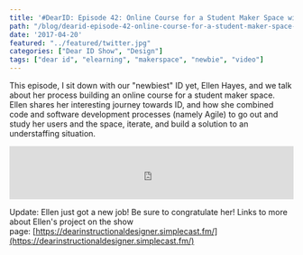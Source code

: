```yaml
---
title: '#DearID: Episode 42: Online Course for a Student Maker Space with Ellen Hayes'
path: "/blog/dearid-episode-42-online-course-for-a-student-maker-space-with-ellen-hayes"
date: '2017-04-20'
featured: "../featured/twitter.jpg"
categories: ["Dear ID Show", "Design"]
tags: ["dear id", "elearning", "makerspace", "newbie", "video"]
---
```


This episode, I sit down with our "newbiest" ID yet, Ellen Hayes, and we talk about her process building an online course for a student maker space. Ellen shares her interesting journey towards ID, and how she combined code and software development processes (namely Agile) to go out and study her users and the space, iterate, and build a solution to an understaffing situation.

<iframe src="https://simplecast.com/e/59989?style=medium-light" width="100%" height="94px" frameborder="0" scrolling="no" seamless=""></iframe>

Update: Ellen just got a new job! Be sure to congratulate her! Links to more about Ellen's project on the show page: [https://dearinstructionaldesigner.simplecast.fm/](https://dearinstructionaldesigner.simplecast.fm/)
